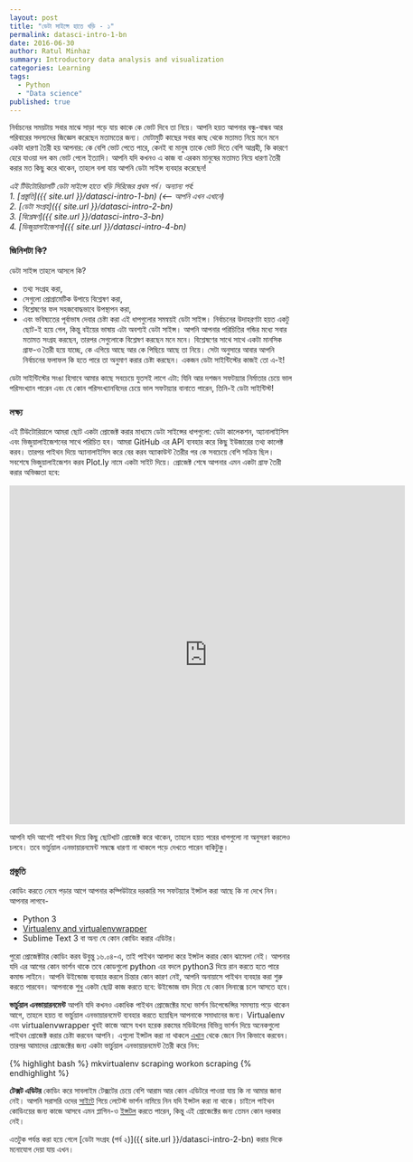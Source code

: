 ```yaml
---
layout: post
title: "ডেটা সাইন্সে হাতে খড়ি - ১"
permalink: datasci-intro-1-bn
date: 2016-06-30
author: Ratul Minhaz
summary: Introductory data analysis and visualization
categories: Learning
tags:
  - Python
  - "Data science"
published: true
---
```


নির্বাচনের সময়টায় সবার মাঝে সাড়া পড়ে যায় কাকে কে ভোট দিবে তা নিয়ে। আপনি হয়ত আপনার বন্ধু-বান্ধব আর পরিবারের সদস্যদের জিজ্ঞেস করেছেন মতামতের জন্য। মোটামুটি কাছের সবার কাছ থেকে মতামত নিয়ে মনে মনে একটা ধারণা তৈরী হয় আপনার: কে বেশি ভোট পেতে পারে, কেনই বা মানুষ তাকে ভোট দিতে বেশি আগ্রহী, কি কারণে হেরে যাওয়া দল কম ভোট পেলে ইত্যাদি। আপনি যদি কখনও এ কাজ বা এরকম মানুষের মতামত নিয়ে ধারণা তৈরী করার মত কিছু করে থাকেন, তাহলে বলা যায় আপনি ডেটা সাইন্স ব্যবহার করেছেন!

*এই টিউটোরিয়ালটি ডেটা সাইন্সে হাতে খড়ি সিরিজের প্রথম পর্ব। অন্যান্য পর্ব:*<br>
*1. [প্রস্তুতি]({{ site.url }}/datasci-intro-1-bn) (<-- আপনি এখন এখানে)*<br>
*2. [ডেটা সংগ্রহ]({{ site.url }}/datasci-intro-2-bn)*<br>
*3. [বিশ্লেষণ]({{ site.url }}/datasci-intro-3-bn)*<br>
*4. [ভিজুয়ালাইজেশন]({{ site.url }}/datasci-intro-4-bn)*<br>


### জিনিশটা কি?
ডেটা সাইন্স তাহলে আসলে কি? 
- তথ্য সংগ্রহ করা, 
- সেগুলো প্রোগ্রামেটিক উপায়ে বিশ্লেষণ করা, 
- বিশ্লেষণের ফল সহজবোদ্ধভাবে উপস্থাপন করা, 
- এবং ভবিষ্যতের পূর্বাভাষ দেবার চেষ্টা করা
এই ধাপগুলোর সমন্বয়ই ডেটা সাইন্স। নির্বাচনের উদাহরণটা হয়ত একটু ছোট-ই হয়ে গেল, কিন্তু বইয়ের ভাষায় এটা অবশ্যই ডেটা সাইন্স। আপনি আপনার পরিচিতির গন্ডির মধ্যে সবার মতামত সংগ্রহ করছেন, তারপর সেগুলোকে বিশ্লেষণ করছেন মনে মনে। বিশ্লেষণের সাথে সাথে একটা মানসিক গ্রাফ-ও তৈরী হয়ে যাচ্ছে, কে এগিয়ে আছে আর কে পিছিয়ে আছে তা নিয়ে। সেটা অনুসারে আবার আপনি নির্বাচনের ফলাফল কি হতে পারে তা অনুমাণ করার চেষ্টা করছেন। একজন ডেটা সাইন্টিস্টের কাজই তো এ-ই!

ডেটা সাইন্টিস্টের সংঙা হিসাবে আমার কাছে সবচেয়ে যুতসই লাগে এটা: যিনি আর দশজন সফটয়্যার নির্মাতার চেয়ে ভাল পরিসংখ্যান পারেন এবং যে কোন পরিসংখ্যানবিদের চেয়ে ভাল সফটয়্যার বানাতে পারেন, তিনি-ই ডেটা সাইন্টিস্ট!


### লক্ষ্য
এই টিউটোরিয়ালে আমরা ছোট একটা প্রোজেক্ট করার মাধ্যমে ডেটা সাইন্সের ধাপগুলো: ডেটা কালেকশন, অ্যানালাইসিস এবং ভিজুয়ালাইজেশনের সাথে পরিচিত হব। আমরা GitHub এর API ব্যবহার করে কিছু ইউজারের তথ্য কালেক্ট করব। তারপর পাইথন দিয়ে অ্যানালাইসিস করে বের করব অ্যাকাউন্ট তৈরীর পর কে সবচেয়ে বেশি সক্রিয় ছিল। সবশেষে ভিজুয়ালাইজেশন করব Plot.ly নামে একটা সাইট দিয়ে। প্রোজেক্ট শেষে আপনার এমন একটা গ্রাফ তৈরী করার অভিজ্ঞতা হবে: 

<iframe width="700" height="600" frameborder="0" scrolling="no" src="https://plot.ly/~mnzr/14.embed"></iframe>

আপনি যদি আগেই পাইথন দিয়ে কিছু ছোটখাট প্রোজেক্ট করে থাকেন, তাহলে হয়ত পরের ধাপগুলো না অনুসরণ করলেও চলবে। তবে ভার্চুয়াল এনভায়ারনমেন্ট সম্বন্ধে ধারণা না থাকলে পড়ে দেখতে পারেন বাকিটুকু।


### প্রস্তুতি
কোডিং করতে নেমে পড়ার আগে আপনার কম্পিউটারে দরকারি সব সফটয়্যার ইন্সটল করা আছে কি না দেখে নিন। আপনার লাগবে-
- Python 3
- [Virtualenv and virtualenvwrapper](http://docs.python-guide.org/en/latest/dev/virtualenvs/)
- Sublime Text 3 বা অন্য যে কোন কোডিং করার এডিটর।

পুরো প্রোজেক্টটার কোডিং করব উবুন্তু ১৬.০৪-এ, তাই পাইথন আলাদা করে ইন্সটল করার কোন ঝামেলা নেই। আপনার যদি এর আগের কোন ভার্শন থাকে তবে কোডগুলো python এর বদলে python3 দিয়ে রান করতে হতে পারে কমান্ড লাইনে। আপনি উইন্ডোজ ব্যবহার করলে চিন্তার কোন কারণ নেই, আপনি অনায়াসে পাইথন ব্যবহার করা শুরু করতে পারবেন। আপনাকে শুধু একটা ছোট্ট কাজ করতে হবে: উইন্ডোজ বাদ দিয়ে যে কোন লিনাক্সে চলে আসতে হবে।

__ভার্চুয়াল এনভায়ারনমেন্ট__
আপনি যদি কখনও একাধিক পাইথন প্রোজেক্টের মধ্যে ভার্শন ডিপেন্ডেন্সির সমস্যায় পড়ে থাকেন আগে, তাহলে হয়ত বা ভার্চুয়াল এনভায়ারনমেন্ট ব্যবহার করতে হয়েছিল আপনাকে সমাধানের জন্য। Virtualenv এবং virtualenvwrapper খুবই কাজে আসে যখন হরেক রকমের মডিউলের বিভিন্ন ভার্শন দিয়ে অনেকগুলো পাইথন প্রোজেক্ট করার চেষ্টা করবেন আপনি। এগুলো ইন্সটল করা না থাকলে [এখান](http://docs.python-guide.org/en/latest/dev/virtualenvs/) থেকে জেনে নিন কিভাবে করবেন। তারপর আমাদের প্রোজেক্টের জন্য একটা ভার্চুয়াল এনভায়ারনমেন্ট তৈরী করে নিন:

{% highlight bash %}
mkvirtualenv scraping
workon scraping
{% endhighlight %}

__টেক্সট এডিটর__
কোডিং করে সাবলাইম টেক্সটের চেয়ে বেশি আরাম আর কোন এডিটরে পাওয়া যায় কি না আমার জানা নেই। আপনি সরাসরি ওদের [সাইটে](https://www.sublimetext.com/3
) গিয়ে লেটেস্ট ভার্শন নামিয়ে নিন যদি ইন্সটল করা না থাকে। চাইলে পাইথন কোডিংয়ের জন্য কাজে আসবে এমন প্লাগিন-ও [ইন্সটল](https://dbader.org/blog/setting-up-sublime-text-for-python-development) করতে পারেন, কিন্তু এই প্রোজেক্টের জন্য তেমন কোন দরকার নেই।

এতটুক পর্যন্ত করা হয়ে গেলে [ডেটা সংগ্রহ (পর্ব ২)]({{ site.url }}/datasci-intro-2-bn) করার দিকে মনোযোগ দেয়া যায় এখন।
